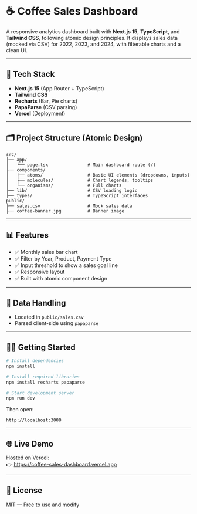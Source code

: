 # ☕ Coffee Sales Dashboard

A responsive analytics dashboard built with **Next.js 15**, **TypeScript**, and **Tailwind CSS**, following atomic design principles. It displays sales data (mocked via CSV) for 2022, 2023, and 2024, with filterable charts and a clean UI.

---

## 🔧 Tech Stack

- **Next.js 15** (App Router + TypeScript)
- **Tailwind CSS**
- **Recharts** (Bar, Pie charts)
- **PapaParse** (CSV parsing)
- **Vercel** (Deployment)

---

## 🗂️ Project Structure (Atomic Design)

```
src/
├── app/
│   └── page.tsx               # Main dashboard route (/)
├── components/
│   ├── atoms/                 # Basic UI elements (dropdowns, inputs)
│   ├── molecules/             # Chart legends, tooltips
│   └── organisms/             # Full charts
├── lib/                       # CSV loading logic
├── types/                     # TypeScript interfaces
public/
├── sales.csv                  # Mock sales data
├── coffee-banner.jpg          # Banner image
```

---

## 📊 Features

- ✅ Monthly sales bar chart
- ✅ Filter by Year, Product, Payment Type
- ✅ Input threshold to show a sales goal line
- ✅ Responsive layout
- ✅ Built with atomic component design

---

## 🧪 Data Handling

- Located in `public/sales.csv`
- Parsed client-side using `papaparse`

---

## 🧑‍💻 Getting Started

```bash
# Install dependencies
npm install

# Install required libraries
npm install recharts papaparse

# Start development server
npm run dev
```

Then open:

```
http://localhost:3000
```

---

## 🌐 Live Demo

Hosted on Vercel:  
👉 https://coffee-sales-dashboard.vercel.app

---

## 📄 License

MIT — Free to use and modify
